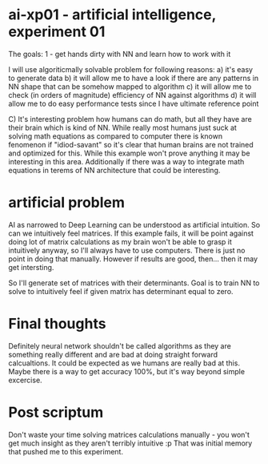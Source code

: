 # ai-xp01 - artificial intelligence, experiment 01
The goals:
1 - get hands dirty with NN and learn how to work with it

I will use algoriticmally solvable problem for following reasons:
a) it's easy to generate data
b) it will allow me to have a look if there are any patterns in NN shape that can be somehow mapped to algorithm
c) it will allow me to check (in orders of magnitude) efficiency of NN against algorithms
d) it will allow me to do easy performance tests since I have ultimate reference point

C) It's interesting problem how humans can do math, but all they have are their brain which is kind of NN. While really most humans just suck at solving math equations as compared to computer there is known fenomenon if "idiod-savant" so it's clear that human brains are not trained and optimized for this. While this example won't prove anything it may be interesting in this area. Additionally if there was a way to integrate math equations in terems of NN architecture that could be interesting.

# artificial problem
AI as narrowed to Deep Learning can be understood as artificial intuition. So can we intuitively feel matrices. If this example fails, it will be point against doing lot of matrix calculations as my brain won't be able to grasp it intuitively anyway, so I'll always have to use computers. There is just no point in doing that manually. However if results are good, then... then it may get intersting.

So I'll generate set of matrices with their determinants. Goal is to train NN to solve to intuitively feel if given matrix has determinant equal to zero.

# Final thoughts
Definitely neural network shouldn't be called algorithms as they are something really different and are bad at doing straight forward calcualtions. It could be expected as we humans are really bad at this. Maybe there is a way to get accuracy 100%, but it's way beyond simple excercise.

# Post scriptum
Don't waste your time solving matrices calculations manually - you won't get much insight as they aren't terribly intuitive :p That was initial memory that pushed me to this experiment.
